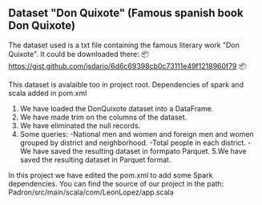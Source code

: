## Dataset "Don Quixote" (Famous spanish book Don Quixote)

The dataset used is a txt file containing the famous literary work "Don Quixote". 
It could be downloaded there:
📦 https://gist.github.com/jsdario/6d6c69398cb0c73111e49f1218960f79 📦

This dataset is avalaible too in project root.
 Dependencies of spark and scala added in pom.xml

1. We have loaded the DonQuixote dataset into a DataFrame.
2. We have made trim on the columns of the dataset.
3. We have eliminated the null records.
4. Some queries:
    -National men and women and foreign men and women grouped by district and neighborhood.
    -Total people in each district.
    -We have saved the resulting dataset in formpato Parquet.
5.We have saved the resulting dataset in Parquet format.

In this project we have edited the pom.xml to add some Spark dependencies. You can find the source of our project in the path: Padron/src/main/scala/com/LeonLopez/app.scala
